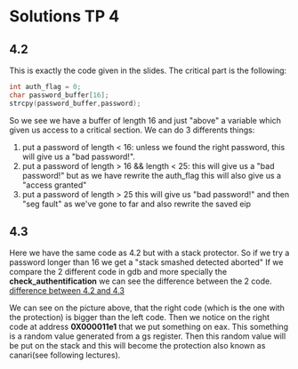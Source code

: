 # Solutions TP 4

## 4.2
This is exactly the code given in the slides. The critical part is the following:
```c
int auth_flag = 0;
char password_buffer[16];
strcpy(password_buffer,password);
```

So we see we have a buffer of length 16 and just "above" a variable which given us access to a critical section.
We can do 3 differents things:
1. put a password of length < 16: unless we found the right password, this will give us a "bad password!".
2. put a password of length > 16 && length < 25: this will give us a "bad password!" but as we have rewrite the auth_flag this will also give us a "access granted"
3. put a password of length > 25 this will give us "bad password!" and then "seg fault" as we've gone to far and also rewrite the saved eip

## 4.3
Here we have the same code as 4.2 but with a stack protector. So if we try a password longer than 16 we get a "stack smashed detected aborted"
If we compare the 2 different code in gdb and more specially the **check_authentification** we can see the difference between the 2 code. 
[difference between 4.2 and 4.3](img/diff_43-42.png)

We can see on the picture above, that the right code (which is the one with the protection) is bigger than the left code. 
Then we notice on the right code at address **0X000011e1** that we put something on eax. This something is a random value generated from a gs register.
Then this random value will be put on the stack and this will become the protection also known as canari(see following lectures).
